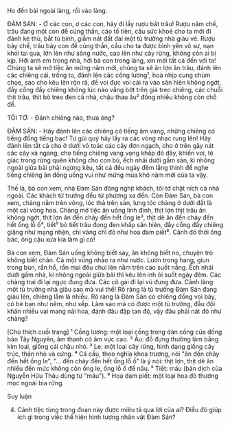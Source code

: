 Ho đến bài ngoài làng, rồi vào làng.

ĐÀM SÁN: - Ơ các con, ơ các con, hãy đi lấy rượu bắt trâu! Rượu năm chế, trâu đang một con để cúng thần, cáo tổ tiên, cầu sức khoẻ cho ta mới đi đánh kẻ thù, bắt tù binh, giẫm nát đất đai một tù trưởng nhà giàu vẻ. Rượu bảy chế, trâu bảy con để cúng thần, cầu cho ta được bình yên vô sự, nạn khói tai qua, lớn lên như sông nước, cao lên như cây rừng, không còn ai bị kịp. Hỡi anh em trong nhà, hỡi bà con trong làng, xin mời tất cả đến với ta! Chúng ta sẽ mở tiệc ăn mừng năm mới, chúng ta sẽ ăn lợn ăn trâu, đánh lên các chiêng cái, trống to, đánh lên các cồng lương¹, hoà nhịp cung chùm chọe, sao cho kêu lên rộn rã, để voi đực voi cái ra vào sân hiên không ngớt, đầy cồng đầy chiêng không lúc nào vắng bớt trên giá treo chiêng, các chuỗi thịt trâu, thịt bò treo đen cả nhà, chậu thau ấu² đồng nhiều không còn chỗ để.

TÔI TỚ: - Đánh chiêng nào, thưa ông?

ĐÀM SÁN: - Hãy đánh lên các chiêng có tiếng âm vang, những chiêng có tiếng đồng tiếng bạc! Tư gùi quý hãy lấy ra các vòng nhạc rung lên! Hãy đánh lên tất cả cho ở dưới vỏ toác các cây đơn ngạch, cho ở trên gãy nát các cây xà ngang, cho tiếng chiêng vang vọng khắp đó đây, khiến voi, tê giác trong rừng quên không cho con bú, ếch nhái dưới gầm sàn, ki nhông ngoài giữa bãi phải ngừng kêu, tất cả đều ngày đêm lắng thinh để nghe tiếng chiêng ăn đồng uống vui như mừng mùa khô năm mới của ta vậy.

Thế là, bà con xem, nhà Đàm Sán đông nghịt khách, tôi tớ chật ních cả nhà ngoài. Các khách từ trưởng đều từ phương xa đến. Còn Đàm Sán, bà con xem, chàng nằm trên võng, lóc thả trên sàn, lưng tóc chàng ở dưới đất là một cái vòng hoa. Chàng mở tiệc ăn uống linh đình, thịt lợn thịt trâu ăn không ngớt, thịt lợn ăn đến chảy đến hết ống le³, thịt dê ăn đến chảy đến hết ống lỗ ố⁴, tiết⁵ bò tiết trâu đong đen khắp sân hiên, đầy cồng đầy chiêng giăng như mạng nhện, chỉ vàng chỉ đỏ như hoa đam piết⁶. Cảnh đó thời ông bác, ông cậu xưa kia làm gì có!

Bà con xem, Đàm Sán uống không biết say, ăn không biết no, chuyện trò không biết chán. Cả một vùng nhảo ra như nước. Lươn trong hang, giun trong bùn, rắn hổ, rắn mai đều chui lên nằm trên cao suốt nắng. Ếch nhái dưới gầm nhà, ki nhông ngoài giữa bãi thì kêu lên inh ỏi suốt ngày đêm. Các chàng trai đi lại ngực đung đưa. Các cô gái đi lại vú đung đưa. Cảnh làng một tù trưởng nhà giàu sao mà vui thế! Rõ ràng là tù trưởng Đàm Sán đang giàu lên, chiêng lắm là nhiều. Rõ ràng là Đàm Sán có chiêng đồng voi bảy, có bè bạn như nêm, như xếp. Làm sao mà có được một tù trưởng, đầu đội khăn nhiều vai mang nải hoa, đánh đâu đập tan đó, vậy đâu phải nát đó như chàng?

[Chú thích cuối trang]
¹ Cồng lương: một loại cồng trong dàn cồng của đồng bào Tây Nguyên, âm thanh có âm vực cao.
² Âu: đồ đựng thường làm bằng kim loại, giống cái chậu nhỏ.
³ Le: một loại cây rừng, hình dạng giống cây trúc, thân nhỏ và cứng.
⁴ Cá cấu, theo nghĩa khoa trương, nói "ăn đến chảy đến hết ống le", "... đến chảy đến hết ống lỗ ố" là ý nói: thịt lợn, thịt dê ăn nhiều đến mức không còn ống le, ống lỗ ố để nấu.
⁵ Tiết: máu (bản dịch của Nguyễn Hữu Thâu dùng từ "máu").
⁶ Hoa đam piết: một loại hoa đỏ thường mọc ngoài bìa rừng.

Suy luận

4. Cảnh tiệc tùng trong đoạn này được miêu tả qua lời của ai? Điều đó giúp ích gì trong việc thể hiện hình tượng nhân vật Đàm Sán?